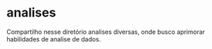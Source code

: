 # analises
Compartilho nesse diretório analises diversas, onde busco aprimorar habilidades de analise de dados.
